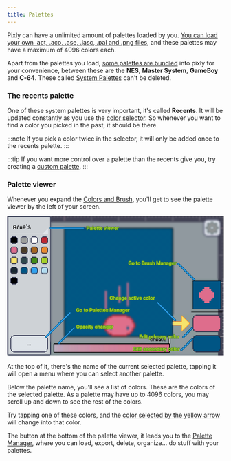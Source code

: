 ```yaml
---
title: Palettes
---
```

Pixly can have a unlimited amount of palettes loaded by you. [You can load your own .act, .aco, .ase, .jasc, .pal and .png files][custom], and these palettes may have a maximum of 4096 colors each.

Apart from the palettes you load, [some palettes are bundled][systempals] into pixly for your convenience, between these are the **NES**, **Master System**, **GameBoy** and **C-64**. These called [System Palettes][systempals] can't be deleted.


### The recents palette
One of these system palettes is very important, it's called **Recents**. It will be updated constantly as you use the [color selector]. So whenever you want to find a color you picked in the past, it should be there.

:::note
If you pick a color twice in the selector, it will only be added once to the recents palette.
:::

:::tip
If you want more control over a palette than the recents give you, try creating a [custom palette][custom].
:::

### Palette viewer
Whenever you expand the [Colors and Brush][candb], you'll get to see the palette viewer by the left of your screen.

![describe](../describe.png)

At the top of it, there's the name of the current selected palette, tapping it will open a menu where you can select another palette.

Below the palette name, you'll see a list of colors. These are the colors of the selected palette. As a palette may have up to 4096 colors, you may scroll up and down to see the rest of the colors.

Try tapping one of these colors, and the [color selected by the yellow arrow][pasc] will change into that color.

The button at the bottom of the palette viewer, it leads you to the [Palette Manager], where you can load, export, delete, organize... do stuff with your palettes.

[candb]: ../index.md
[custom]: ./custom.md
[systempals]: ./system.mdx
[pasc]: ../primary-secondary.md
[color selector]: ../selector/index.md
[palette manager]: ./manager/index.md